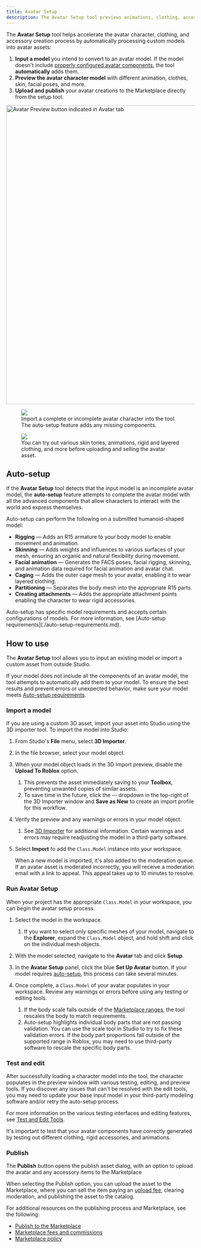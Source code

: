```yaml
---
title: Avatar Setup
description: The Avatar Setup tool previews animations, clothing, accessories, and body constructs on avatar rigs, directly in Studio.
---
```


The **Avatar Setup** tool helps accelerate the avatar character, clothing, and accessory creation process by automatically processing custom models into avatar assets:

1. **Input a model** you intend to convert to an avatar model. If the model doesn't include [properly configured avatar components](../art/characters/index.md#components-of-an-avatar), the tool **automatically** adds them.
2. **Preview the avatar character model** with different animation, clothes, skin, facial poses, and more.
3. **Upload and publish** your avatar creations to the Marketplace directly from the setup tool.

<img src="../assets/studio/general/Toolbar-Avatar-Setup.png" width="800" alt="Avatar Preview button indicated in Avatar tab" />

<GridContainer numColumns="2">
<figure>
    <img src="../assets/avatar/avatar-setup/Avatar-Setup-Example-A.png" />
    <figcaption>Import a complete or incomplete avatar character into the tool. The auto-setup feature adds any missing components.</figcaption>
</figure>
<figure>
    <img src="../assets/avatar/avatar-setup/Avatar-Setup-Example-B.png" />
    <figcaption>You can try out various skin tones, animations, rigid and layered clothing, and more before uploading and selling the avatar asset.</figcaption>
</figure>
</GridContainer>

## Auto-setup

If the **Avatar Setup** tool detects that the input model is an incomplete avatar model, the **auto-setup** feature attempts to complete the avatar model with all the advanced components that allow characters to interact with the world and express themselves.

Auto-setup can perform the following on a submitted humanoid-shaped model:

- **Rigging** — Adds an R15 armature to your body model to enable movement and animation.
- **Skinning** — Adds weights and influences to various surfaces of your mesh, ensuring an organic and natural flexibility during movement.
- **Facial animation** — Generates the FACS poses, facial rigging, skinning, and animation data required for facial animation and avatar chat.
- **Caging** — Adds the outer cage mesh to your avatar, enabling it to wear layered clothing.
- **Partitioning** — Separates the body mesh into the appropriate R15 parts.
- **Creating attachments** — Adds the appropriate attachment points enabling the character to wear rigid accessories.

<Alert severity = 'warning'>
Auto-setup has specific model requirements and accepts certain configurations of models. For more information, see [Auto-setup requirements](./auto-setup-requirements.md).
</Alert>

## How to use

The **Avatar Setup** tool allows you to input an existing model or import a custom asset from outside Studio.

If your model does not include all the components of an avatar model, the tool attempts to automatically add them to your model. To ensure the best results and prevent errors or unexpected behavior, make sure your model meets [Auto-setup requirements](./auto-setup-requirements.md).

### Import a model

If you are using a custom 3D asset, import your asset into Studio using the 3D importer tool. To import the model into Studio:

1. From Studio's **File** menu, select **3D Importer**.
2. In the file browser, select your model object.
3. When your model object loads in the 3D Import preview, disable the **Upload To Roblox** option.
   1. This prevents the asset immediately saving to your **Toolbox**, preventing unwanted copies of similar assets.
   2. To save time in the future, click the **&ctdot;** dropdown in the top-right of the 3D Importer window and **Save as New** to create an import profile for this workflow.
4. Verify the preview and any warnings or errors in your model object.
   1. See [3D Importer](../art/modeling/3d-importer.md) for additional information. Certain warnings and errors may require readjusting the model in a third-party software.
5. Select **Import** to add the `Class.Model` instance into your workspace.

   <Alert severity = 'warning'>
   When a new model is imported, it's also added to the moderation queue. If an avatar asset is moderated incorrectly, you will receive a moderation email with a link to appeal. This appeal takes up to 10 minutes to resolve.
   </Alert>

### Run Avatar Setup

When your project has the appropriate `Class.Model` in your workspace, you can begin the avatar setup process.

1. Select the model in the workspace.
   1. If you want to select only specific meshes of your model, navigate to the **Explorer**, expand the `Class.Model` object, and hold shift and click on the individual mesh objects.
2. With the model selected, navigate to the **Avatar** tab and click **Setup**.
3. In the **Avatar Setup** panel, click the blue **Set Up Avatar** button. If your model requires [auto-setup](#auto-setup), this process can take several minutes.
   <img src="../assets/avatar/avatar-setup/Auto-Setup-Start.png" alt=""/>

4. Once complete, a `Class.Model` of your avatar populates in your workspace. Review any warnings or errors before using any testing or editing tools.

   1. If the body scale falls outside of the [Marketplace ranges](../art/characters/specifications.md#body-scale), the tool rescales the body to match requirements.
   2. Auto-setup highlights individual body parts that are not passing validation. You can use the scale tool in Studio to try to fix these validation errors. If the body part proportions fall outside of the supported range in Roblox, you may need to use third-party software to rescale the specific body parts.

   <img src="../assets/avatar/avatar-setup/Auto-Setup-Scaling.png" alt=""/>

### Test and edit

After successfully loading a character model into the tool, the character populates in the preview window with various testing, editing, and preview tools. If you discover any issues that can't be resolved with the edit tools, you may need to update your base input model in your third-party modeling software and/or retry the auto-setup process.

For more information on the various testing interfaces and editing features, see [Test and Edit Tools](./tools.md).

<Alert severity = 'warning'>
It's important to test that your avatar components have correctly generated by testing out different clothing, rigid accessories, and animations.
</Alert>

### Publish

The **Publish** button opens the publish asset dialog, with an option to upload the avatar and any accessory items to the Marketplace

When selecting the Publish option, you can upload the asset to the Marketplace, where you can sell the item paying an [upload fee](../marketplace/publish-to-marketplace.md#upload-an-asset), clearing moderation, and publishing the asset to the catalog.

For additional resources on the publishing process and Marketplace, see the following:

- [Publish to the Marketplace](../marketplace/publish-to-marketplace.md)
- [Marketplace fees and commissions](../marketplace/marketplace-fees-and-commissions.md)
- [Marketplace policy](../marketplace/marketplace-policy.md)
